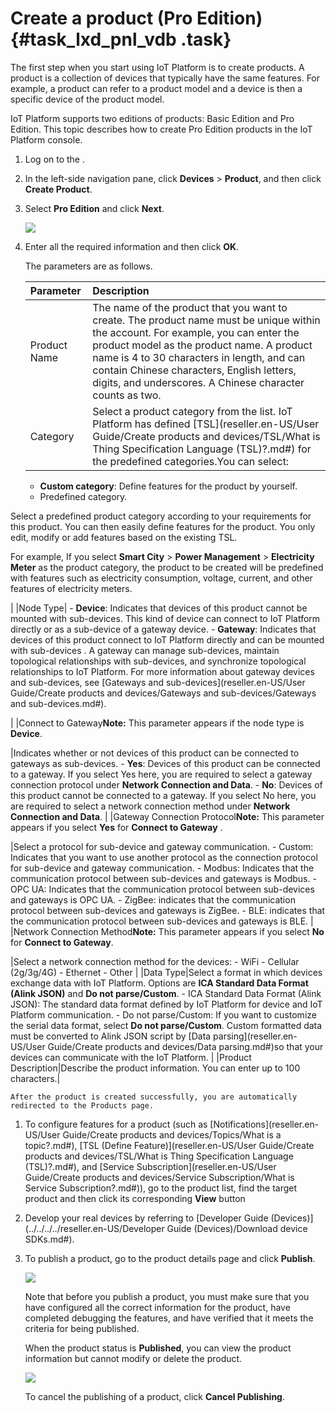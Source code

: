 # Create a product \(Pro Edition\) {#task_lxd_pnl_vdb .task}

The first step when you start using IoT Platform is to create products. A product is a collection of devices that typically have the same features. For example, a product can refer to a product model and a device is then a specific device of the product model.

IoT Platform supports two editions of products: Basic Edition and Pro Edition. This topic describes how to create Pro Edition products in the IoT Platform console.

1.  Log on to the . 
2.  In the left-side navigation pane, click **Devices** \> **Product**, and then click **Create Product**. 
3.  Select **Pro Edition** and click **Next**. 

    ![](http://static-aliyun-doc.oss-cn-hangzhou.aliyuncs.com/assets/img/12827/15445978912362_en-US.jpg)

4.  Enter all the required information and then click **OK**. 

    The parameters are as follows.

    |Parameter|Description|
    |:--------|:----------|
    |Product Name|The name of the product that you want to create. The product name must be unique within the account. For example, you can enter the product model as the product name. A product name is 4 to 30 characters in length, and can contain Chinese characters, English letters, digits, and underscores. A Chinese character counts as two.|
    |Category|Select a product category from the list. IoT Platform has defined [TSL](reseller.en-US/User Guide/Create products and devices/TSL/What is Thing Specification Language (TSL)?.md#) for the predefined categories.You can select:

    -   **Custom category**: Define features for the product by yourself.
    -   Predefined category.

Select a predefined product category according to your requirements for this product. You can then easily define features for the product. You only edit, modify or add features based on the existing TSL.

For example, If you select **Smart City** \> **Power Management** \> **Electricity Meter** as the product category, the product to be created will be predefined with features such as electricity consumption, voltage, current, and other features of electricity meters.

|
    |Node Type|     -   **Device**: Indicates that devices of this product cannot be mounted with sub-devices. This kind of device can connect to IoT Platform directly or as a sub-device of a gateway device.
    -   **Gateway**: Indicates that devices of this product connect to IoT Platform directly and can be mounted with sub-devices . A gateway can manage sub-devices, maintain topological relationships with sub-devices, and synchronize topological relationships to IoT Platform.
 For more information about gateway devices and sub-devices, see [Gateways and sub-devices](reseller.en-US/User Guide/Create products and devices/Gateways and sub-devices/Gateways and sub-devices.md#).

 |
    |Connect to Gateway**Note:** This parameter appears if the node type is **Device**.

|Indicates whether or not devices of this product can be connected to gateways as sub-devices.    -   **Yes**: Devices of this product can be connected to a gateway. If you select Yes here, you are required to select a gateway connection protocol under **Network Connection and Data**.
    -   **No**: Devices of this product cannot be connected to a gateway. If you select No here, you are required to select a network connection method under **Network Connection and Data**.
|
    |Gateway Connection Protocol**Note:** This parameter appears if you select **Yes** for **Connect to Gateway** .

|Select a protocol for sub-device and gateway communication.    -   Custom: Indicates that you want to use another protocol as the connection protocol for sub-device and gateway communication.
    -   Modbus: Indicates that the communication protocol between sub-devices and gateways is Modbus.
    -   OPC UA: Indicates that the communication protocol between sub-devices and gateways is OPC UA.
    -   ZigBee: indicates that the communication protocol between sub-devices and gateways is ZigBee.
    -   BLE: indicates that the communication protocol between sub-devices and gateways is BLE.
|
    |Network Connection Method**Note:** This parameter appears if you select **No** for **Connect to Gateway**.

|Select a network connection method for the devices:    -   WiFi
    -   Cellular \(2g/3g/4G\)
    -   Ethernet
    -   Other
|
    |Data Type|Select a format in which devices exchange data with IoT Platform. Options are **ICA Standard Data Format \(Alink JSON\)** and **Do not parse/Custom**.    -   ICA Standard Data Format \(Alink JSON\): The standard data format defined by IoT Platform for device and IoT Platform communication.
    -   Do not parse/Custom: If you want to customize the serial data format, select **Do not parse/Custom**. Custom formatted data must be converted to Alink JSON script by [Data parsing](reseller.en-US/User Guide/Create products and devices/Data parsing.md#)so that your devices can communicate with the IoT Platform.
|
    |Product Description|Describe the product information. You can enter up to 100 characters.|

    After the product is created successfully, you are automatically redirected to the Products page.


1.  To configure features for a product \(such as [Notifications](reseller.en-US/User Guide/Create products and devices/Topics/What is a topic?.md#), [TSL \(Define Feature\)](reseller.en-US/User Guide/Create products and devices/TSL/What is Thing Specification Language (TSL)?.md#), and [Service Subscription](reseller.en-US/User Guide/Create products and devices/Service Subscription/What is Service Subscription?.md#)\), go to the product list, find the target product and then click its corresponding **View** button
2.  Develop your real devices by referring to [Developer Guide \(Devices\)](../../../../reseller.en-US/Developer Guide (Devices)/Download device SDKs.md#).
3.  To publish a product, go to the product details page and click **Publish**.

    ![](http://static-aliyun-doc.oss-cn-hangzhou.aliyuncs.com/assets/img/12827/154459789113396_en-US.png)

    Note that before you publish a product, you must make sure that you have configured all the correct information for the product, have completed debugging the features, and have verified that it meets the criteria for being published.

    When the product status is **Published**, you can view the product information but cannot modify or delete the product.

    ![](http://static-aliyun-doc.oss-cn-hangzhou.aliyuncs.com/assets/img/12827/154459789113395_en-US.png)

    To cancel the publishing of a product, click **Cancel Publishing**.


